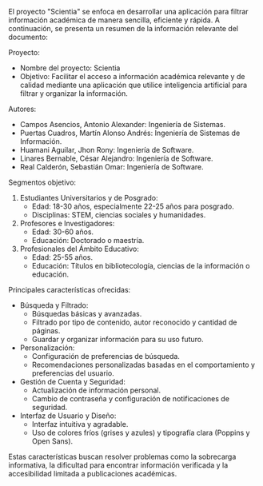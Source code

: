 El proyecto "Scientia" se enfoca en desarrollar una aplicación para filtrar información académica de manera sencilla, eficiente y rápida. A continuación, se presenta un resumen de la información relevante del documento:

Proyecto:
- Nombre del proyecto: Scientia
- Objetivo: Facilitar el acceso a información académica relevante y de calidad mediante una aplicación que utilice inteligencia artificial para filtrar y organizar la información.

Autores:
- Campos Asencios, Antonio Alexander: Ingeniería de Sistemas.
- Puertas Cuadros, Martín Alonso Andrés: Ingeniería de Sistemas de Información.
- Huamani Aguilar, Jhon Rony: Ingeniería de Software.
- Linares Bernable, César Alejandro: Ingeniería de Software.
- Real Calderón, Sebastián Omar: Ingeniería de Software.

Segmentos objetivo:
1. Estudiantes Universitarios y de Posgrado:
   - Edad: 18-30 años, especialmente 22-25 años para posgrado.
   - Disciplinas: STEM, ciencias sociales y humanidades.
2. Profesores e Investigadores:
   - Edad: 30-60 años.
   - Educación: Doctorado o maestría.
3. Profesionales del Ámbito Educativo:
   - Edad: 25-55 años.
   - Educación: Títulos en bibliotecología, ciencias de la información o educación.

Principales características ofrecidas:
- Búsqueda y Filtrado:
  - Búsquedas básicas y avanzadas.
  - Filtrado por tipo de contenido, autor reconocido y cantidad de páginas.
  - Guardar y organizar información para su uso futuro.
- Personalización:
  - Configuración de preferencias de búsqueda.
  - Recomendaciones personalizadas basadas en el comportamiento y preferencias del usuario.
- Gestión de Cuenta y Seguridad:
  - Actualización de información personal.
  - Cambio de contraseña y configuración de notificaciones de seguridad.
- Interfaz de Usuario y Diseño:
  - Interfaz intuitiva y agradable.
  - Uso de colores fríos (grises y azules) y tipografía clara (Poppins y Open Sans).

Estas características buscan resolver problemas como la sobrecarga informativa, la dificultad para encontrar información verificada y la accesibilidad limitada a publicaciones académicas.

